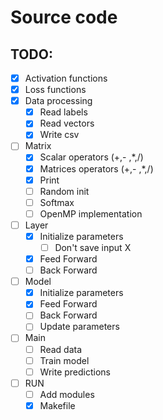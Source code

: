 # Source code

## TODO:

- [x] Activation functions
- [x] Loss functions
- [x] Data processing
  - [x] Read labels
  - [x] Read vectors
  - [x] Write csv
- [ ] Matrix
  - [x] Scalar operators (+,- ,*,/)
  - [x] Matrices operators (+,- ,*,/)
  - [x] Print
  - [ ] Random init
  - [ ] Softmax
  - [ ] OpenMP implementation
- [ ] Layer
  - [x] Initialize parameters
    - [ ] Don't save input X
  - [x] Feed Forward
  - [ ] Back Forward
- [ ] Model
  - [x] Initialize parameters
  - [x] Feed Forward
  - [ ] Back Forward
  - [ ] Update parameters
- [ ] Main
  - [ ] Read data
  - [ ] Train model
  - [ ] Write predictions
- [ ] RUN
  - [ ] Add modules
  - [x] Makefile
